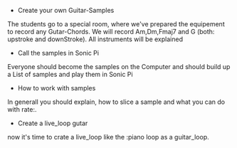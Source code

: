 * Create your own Guitar-Samples

The students go to a special room, where we've prepared the equipement to record any Gutar-Chords. We will record Am,Dm,Fmaj7 and G (both: upstroke and downStroke). All instruments will be explained


* Call the samples in Sonic Pi

Everyone should become the samples on the Computer and should build up a List of samples and play them in Sonic Pi

* How to work with samples

In generall you should explain, how to slice a sample and what you can do with rate:.

* Create a live_loop gutar

now it's time to crate a live_loop like the :piano loop as a guitar_loop.

